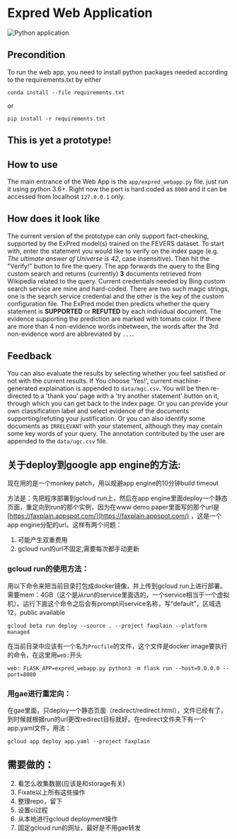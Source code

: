# Expred Web Application

![Python application](https://github.com/JoshuaGhost/expred_web_app/workflows/Python%20application/badge.svg?branch=JoshuaGhost-action)

## Precondition

To run the web app, you need to install python packages needed according to the requirements.txt by either

```conda install --file requirements.txt```

or

```pip install -r requirements.txt```

## This is yet a prototype!

## How to use

The main entrance of the Web App is the ```app/expred_webapp.py``` file. just run it using python 3.6+. Right now the
port is hard coded as ```8080``` and it can be accessed from localhost ```127.0.0.1``` only.

## How does it look like

The current version of the prototype can only support fact-checking, supported by the ExPred model(s) trained on the
FEVERS dataset. To start with, enter the statement you would like to verify on the index page (e.g. *The ultimate answer
        of Universe is 42*, case insensitive). Then hit the "Verify!" button to fire the query. The app forwards the
query to the Bing custom search and returns (currently) **3** documents retrieved from Wikipedia related to the query.
Current credentials needed by Bing custom search service are mine and hard-coded. There are two such magic strings, one
is the search service credential and the other is the key of the custom configuration file. The ExPred model then
predicts whether the query statement is __SUPPORTED__ or __REFUTED__ by each individual document. The evidence
supporting the prediction are marked with tomato color. If there are more than 4 non-evidence words inbetween, the
words after the 3rd non-evidence word are abbreviated by ```...```.

## Feedback

You can also evaluate the results by selecting whether you feel satisfied or not with the current results. If You choose
'Yes!', current machine-generated explaination is appended to ```data/mgc.csv```. You will be then re-directed to a
'thank you' page with a 'try another statement' button on it, through which you can get back to the index page. Or you
can provide your own classification label and select evidence of the documents supporting/refuting your justification.
Or you can also identify some documents as ```IRRELEVANT``` with your statement, although they may contain some key
words of your query. The annotation contributed by the user are appended to the ```data/ugc.csv``` file.

## 关于deploy到google app engine的方法:

现在用的是一个monkey patch，用以规避app engine的10分钟build timeout

方法是：先把程序部署到gcloud run上，然后在app engine里面deploy一个静态页面，重定向到run的那个实例，因为在www demo paper里面写的那个url是[https://faxplain.appspot.com/](https://faxplain.appspot.com/) ，这是一个app engine分配的url。这样有两个问题：

1. 可能产生双重费用
2. gcloud run的url不固定,需要每次都手动更新

### gcloud run的使用方法：

用以下命令来把当前目录打包成docker镜像，并上传到gcloud run上进行部署。需要mem：4GB（这个是从run的service里面选的，一个service相当于一个虚拟机）。运行下面这个命令之后会有prompt问service名称，写“default”，区域选12，public available

```gcloud beta run deploy --source . --project faxplain --platform managed```

在当前目录中应该有一个名为```Procfile```的文件，这个文件是docker image要执行的命令，在这里用```web:```开头

```web: FLASK_APP=expred_webapp.py python3 -m flask run --host=0.0.0.0 --port=8080```

### 用gae进行重定向：

在gae里面，只deploy一个静态页面（redirect/redirect.html），文件已经有了，到时候就根据run的url更改redirect目标就好。在redirect文件夹下有一个app.yaml文件，用法：

```gcloud app deploy app.yaml --project faxplain```

## 需要做的：

2. 看怎么收集数据(应该是和storage有关)
3. Fixate以上所有这些操作
4. 整理repo，留下
5. 设置ci过程
6. 从本地进行gcloud deployment操作
7. 固定gcloud run的网址，最好是不用gae转发